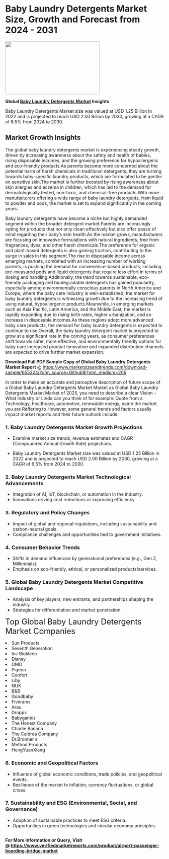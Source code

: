 <H1>Baby Laundry Detergents Market Size, Growth and Forecast from 2024 - 2031</H1><img class="aligncenter size-medium wp-image-584254" src="https://thirdeyenews.in/wp-content/uploads/2024/09/Global-Market-Research-300x168.jpeg" alt="" width="300" height="168" /><p><strong>Global&nbsp;<a href="https://www.marketsizeandtrends.com/download-sample/655324/?utm_source=Github8j?utm_medium=206">Baby Laundry Detergents Market</a> Insights</strong></p><p>Baby Laundry Detergents Market size was valued at USD 1.25 Billion in 2022 and is projected to reach USD 2.00 Billion by 2030, growing at a CAGR of 6.5% from 2024 to 2030.</p><p><h2>Market Growth Insights</h2> <p>The global baby laundry detergents market is experiencing steady growth, driven by increasing awareness about the safety and health of babies, rising disposable incomes, and the growing preference for hypoallergenic and eco-friendly products.As parents become more concerned about the potential harm of harsh chemicals in traditional detergents, they are turning towards baby-specific laundry products, which are formulated to be gentler on sensitive skin.The market is further boosted by rising awareness about skin allergies and eczema in children, which has led to the demand for dermatologically tested, non-toxic, and chemical-free products.With more manufacturers offering a wide range of baby laundry detergents, from liquid to powder and pods, the market is set to expand significantly in the coming years.</p> <p>Baby laundry detergents have become a niche but highly demanded segment within the broader detergent market.Parents are increasingly opting for products that not only clean effectively but also offer peace of mind regarding their baby’s skin health.As the market grows, manufacturers are focusing on innovative formulations with natural ingredients, free from fragrances, dyes, and other harsh chemicals.The preference for organic and plant-based detergents is also gaining traction, contributing to the surge in sales in this segment.The rise in disposable income across emerging markets, combined with an increasing number of working parents, is pushing the demand for convenience-based products, including pre-measured pods and liquid detergents that require less effort in terms of dosing and handling.Additionally, the trend towards sustainable, eco-friendly packaging and biodegradable detergents has gained popularity, especially among environmentally conscious parents.In North America and Europe, where the baby care industry is well-established, the market for baby laundry detergents is witnessing growth due to the increasing trend of using natural, hypoallergenic products.Meanwhile, in emerging markets such as Asia Pacific, Latin America, and the Middle East, the market is rapidly expanding due to rising birth rates, higher urbanization, and an increase in disposable incomes.As these regions adopt more advanced baby care products, the demand for baby laundry detergents is expected to continue to rise.Overall, the baby laundry detergent market is projected to grow at a significant rate in the coming years, as consumer preferences shift towards safer, more effective, and environmentally friendly options for baby care.Increased product innovation and expanded distribution channels are expected to drive further market expansion.</p> <p><span class=""><strong>Download Full PDF Sample Copy of Global Baby Laundry Detergents Market Report</strong> @ <a href="https://www.marketsizeandtrends.com/download-sample/655324/?utm_source=Github8j?utm_medium=206" target="_blank">https://www.marketsizeandtrends.com/download-sample/655324/?utm_source=Github8j?utm_medium=206</a></span></p><p>In order to make an accurate and perceptive description of future scope of a Global&nbsp;Baby Laundry Detergents Market Market as Global&nbsp;Baby Laundry Detergents Market Market of 2025, you need to describe a clear Vision &ndash; What Industry or Linda can you think of for example: Quote from a Technology, healthcare, automotive, renewable energy, name the market you are Reffering to.However, some general trends and factors usually impact market reports and their future outlook include:</p><h3>1.&nbsp;<strong>Baby Laundry Detergents Market Growth Projections</strong></h3><ul><li>Examine market size trends, revenue estimates and CAGR (Compounded Annual Growth Rate) projections.</li><li><p>Baby Laundry Detergents Market size was valued at USD 1.25 Billion in 2022 and is projected to reach USD 2.00 Billion by 2030, growing at a CAGR of 6.5% from 2024 to 2030.</p></li></ul><h3>2.&nbsp;<strong>Baby Laundry Detergents Market Technological Advancements</strong></h3><ul><li>Integration of AI, IoT, blockchain, or automation in the industry.</li><li>Innovations driving cost reductions or improving efficiency.</li></ul><h3>3.&nbsp;<strong>Regulatory and Policy Changes</strong></h3><ul><li>Impact of global and regional regulations, including sustainability and carbon-neutral goals.</li><li>Compliance challenges and opportunities tied to government initiatives.</li></ul><h3>4.&nbsp;<strong>Consumer Behavior Trends</strong></h3><ul><li>Shifts in demand influenced by generational preferences (e.g., Gen Z, Millennials).</li><li>Emphasis on eco-friendly, ethical, or personalized products/services.</li></ul><h3>5.&nbsp;<strong>Global Baby Laundry Detergents Market Competitive Landscape</strong></h3><ul><li>Analysis of key players, new entrants, and partnerships shaping the industry.</li><li>Strategies for differentiation and market penetration.</li></ul><p data-pm-slice="1 1 []"><span style="color: inherit; font-family: inherit; font-size: 25px;">Top Global Baby Laundry Detergents Market Companies</span></p><div class="" data-test-id=""><p><li>Sun Products</li><li> Seventh Generation</li><li> Inc Biokleen</li><li> Disney</li><li> OMO</li><li> Pigeon</li><li> Confort</li><li> Liby</li><li> NUK</li><li> B&B</li><li> Goodbaby</li><li> Fiverams</li><li> Arau</li><li> Dropps</li><li> Babyganics</li><li> The Honest Company</li><li> Charlie Banana</li><li> The Caldrea Company</li><li> Dr.Bronner s</li><li> Method Products</li><li> HengYuanXiang</li></p></div><h3>6.&nbsp;<strong>Economic and Geopolitical Factors</strong></h3><ul><li>Influence of global economic conditions, trade policies, and geopolitical events.</li><li>Resilience of the market to inflation, currency fluctuations, or global crises.</li></ul><h3>7.&nbsp;<strong>Sustainability and ESG (Environmental, Social, and Governance)</strong></h3><ul><li>Adoption of sustainable practices to meet ESG criteria.</li><li>Opportunities in green technologies and circular economy principles.</li></ul><h2><strong style="font-size: 14px;">For More Information or Query, Visit @&nbsp;</strong><a style="background-color: #ffffff; font-size: 14px;" href="https://www.marketsizeandtrends.com/report/baby-laundry-detergents-market/" target="_blank">https://www.verifiedmarketreports.com/product/airport-passenger-boarding-bridge-market</a></h2>